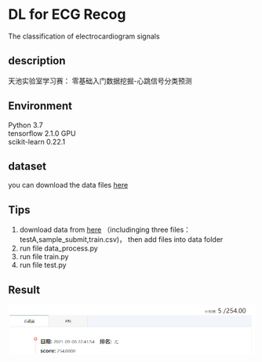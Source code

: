 # DL for ECG Recog
 The classification of electrocardiogram signals
## description
天池实验室学习赛：
零基础入门数据挖掘-心跳信号分类预测

## Environment
Python 3.7  
tensorflow 2.1.0 GPU  
scikit-learn 0.22.1  

## dataset
you can download the data files [here](https://tianchi.aliyun.com/dataset/dataDetail?dataId=94490)

## Tips
1. download data from [here](https://tianchi.aliyun.com/dataset/dataDetail?dataId=94490) （includinging three files：testA,sample_submit,train.csv)， then add files into data folder
1. run file data_process.py  
1. run file train.py  
1. run file test.py

## Result
![avatar](./result/Rank.png)